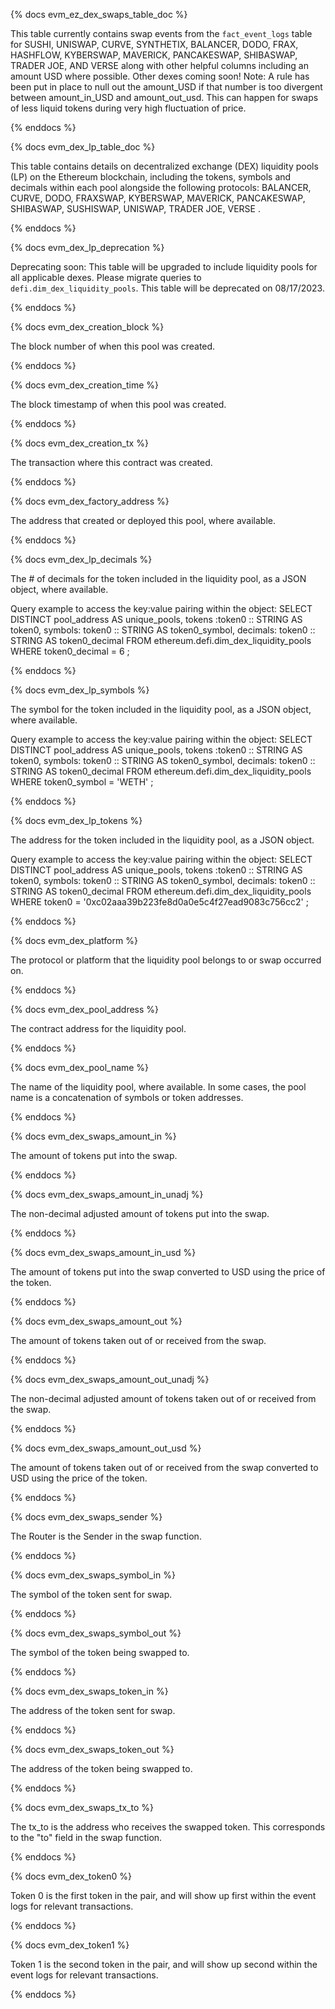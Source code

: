 {% docs evm_ez_dex_swaps_table_doc %}

This table currently contains swap events from the ```fact_event_logs``` table for SUSHI, UNISWAP, CURVE, SYNTHETIX, BALANCER, DODO, FRAX, HASHFLOW, KYBERSWAP, MAVERICK, PANCAKESWAP, SHIBASWAP, TRADER JOE, AND VERSE along with other helpful columns including an amount USD where possible. Other dexes coming soon! 
Note: A rule has been put in place to null out the amount_USD if that number is too divergent between amount_in_USD and amount_out_usd. This can happen for swaps of less liquid tokens during very high fluctuation of price.

{% enddocs %}

{% docs evm_dex_lp_table_doc %}

This table contains details on decentralized exchange (DEX) liquidity pools (LP) on the Ethereum blockchain, including the tokens, symbols and decimals within each pool alongside the following protocols: BALANCER, CURVE, DODO, FRAXSWAP, KYBERSWAP, MAVERICK, PANCAKESWAP, SHIBASWAP, SUSHISWAP, UNISWAP, TRADER JOE, VERSE . 

{% enddocs %}

{% docs evm_dex_lp_deprecation %}

Deprecating soon: This table will be upgraded to include liquidity pools for all applicable dexes. Please migrate queries to `defi.dim_dex_liquidity_pools`. This table will be deprecated on 08/17/2023.

{% enddocs %}

{% docs evm_dex_creation_block %}

The block number of when this pool was created.

{% enddocs %}

{% docs evm_dex_creation_time %}

The block timestamp of when this pool was created.

{% enddocs %}

{% docs evm_dex_creation_tx %}

The transaction where this contract was created.

{% enddocs %}

{% docs evm_dex_factory_address %}

The address that created or deployed this pool, where available.

{% enddocs %}

{% docs evm_dex_lp_decimals %}

The # of decimals for the token included in the liquidity pool, as a JSON object, where available. 

Query example to access the key:value pairing within the object:
SELECT
    DISTINCT pool_address AS unique_pools,
    tokens :token0 :: STRING AS token0,
    symbols: token0 :: STRING AS token0_symbol,
    decimals: token0 :: STRING AS token0_decimal
FROM ethereum.defi.dim_dex_liquidity_pools
WHERE token0_decimal = 6
;

{% enddocs %}

{% docs evm_dex_lp_symbols %}

The symbol for the token included in the liquidity pool, as a JSON object, where available. 

Query example to access the key:value pairing within the object:
SELECT
    DISTINCT pool_address AS unique_pools,
    tokens :token0 :: STRING AS token0,
    symbols: token0 :: STRING AS token0_symbol,
    decimals: token0 :: STRING AS token0_decimal
FROM ethereum.defi.dim_dex_liquidity_pools
WHERE token0_symbol = 'WETH'
;

{% enddocs %}

{% docs evm_dex_lp_tokens %}

The address for the token included in the liquidity pool, as a JSON object. 

Query example to access the key:value pairing within the object:
SELECT
    DISTINCT pool_address AS unique_pools,
    tokens :token0 :: STRING AS token0,
    symbols: token0 :: STRING AS token0_symbol,
    decimals: token0 :: STRING AS token0_decimal
FROM ethereum.defi.dim_dex_liquidity_pools
WHERE token0 = '0xc02aaa39b223fe8d0a0e5c4f27ead9083c756cc2'
;

{% enddocs %}

{% docs evm_dex_platform %}

The protocol or platform that the liquidity pool belongs to or swap occurred on. 

{% enddocs %}

{% docs evm_dex_pool_address %}

The contract address for the liquidity pool. 

{% enddocs %}

{% docs evm_dex_pool_name %}

The name of the liquidity pool, where available. In some cases, the pool name is a concatenation of symbols or token addresses.

{% enddocs %}

{% docs evm_dex_swaps_amount_in %}

The amount of tokens put into the swap.

{% enddocs %}

{% docs evm_dex_swaps_amount_in_unadj %}

The non-decimal adjusted amount of tokens put into the swap.

{% enddocs %}

{% docs evm_dex_swaps_amount_in_usd %}

The amount of tokens put into the swap converted to USD using the price of the token.

{% enddocs %}

{% docs evm_dex_swaps_amount_out %}

The amount of tokens taken out of or received from the swap.

{% enddocs %}

{% docs evm_dex_swaps_amount_out_unadj %}

The non-decimal adjusted amount of tokens taken out of or received from the swap.

{% enddocs %}

{% docs evm_dex_swaps_amount_out_usd %}

The amount of tokens taken out of or received from the swap converted to USD using the price of the token.

{% enddocs %}

{% docs evm_dex_swaps_sender %}

The Router is the Sender in the swap function. 

{% enddocs %}

{% docs evm_dex_swaps_symbol_in %}

The symbol of the token sent for swap.

{% enddocs %}

{% docs evm_dex_swaps_symbol_out %}

The symbol of the token being swapped to.

{% enddocs %}

{% docs evm_dex_swaps_token_in %}

The address of the token sent for swap.

{% enddocs %}

{% docs evm_dex_swaps_token_out %}

The address of the token being swapped to.

{% enddocs %}

{% docs evm_dex_swaps_tx_to %}

The tx_to is the address who receives the swapped token. This corresponds to the "to" field in the swap function.

{% enddocs %}

{% docs evm_dex_token0 %}

Token 0 is the first token in the pair, and will show up first within the event logs for relevant transactions. 

{% enddocs %}

{% docs evm_dex_token1 %}

Token 1 is the second token in the pair, and will show up second within the event logs for relevant transactions. 

{% enddocs %}

